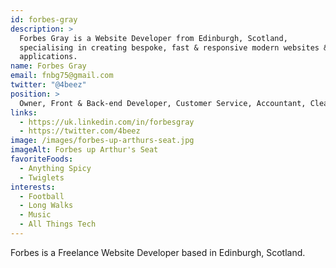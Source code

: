 ```yaml
---
id: forbes-gray
description: >
  Forbes Gray is a Website Developer from Edinburgh, Scotland,
  specialising in creating bespoke, fast & responsive modern websites &
  applications.
name: Forbes Gray
email: fnbg75@gmail.com
twitter: "@4beez"
position: >
  Owner, Front & Back-end Developer, Customer Service, Accountant, Cleaner
links:
  - https://uk.linkedin.com/in/forbesgray
  - https://twitter.com/4beez
image: /images/forbes-up-arthurs-seat.jpg
imageAlt: Forbes up Arthur's Seat
favoriteFoods:
  - Anything Spicy
  - Twiglets
interests:
  - Football
  - Long Walks
  - Music
  - All Things Tech
---
```


Forbes is a Freelance Website Developer based in Edinburgh, Scotland.
